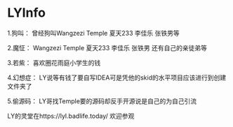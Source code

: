 # LYInfo
1.狗叫：
曾经狗叫Wangzezi Temple 夏天233 李佳乐 张铁男等<p>
2.魔怔：
Wangzezi Temple 夏天233 李佳乐 张铁男 还有自己的亲徒弟等<p>
3.若紫：
喜欢圈花雨庭小学生的钱<p>
4.幻想症：
LY说等有钱了要自写IDEA可是凭他的skid的水平项目应该进行到创建文件夹了<p>
5.偷源码：
LY哥找Temple要的源码却反手开源说是自己的为自己引流<p>
LY的灵堂在https://lyl.badlife.today/  欢迎参观
